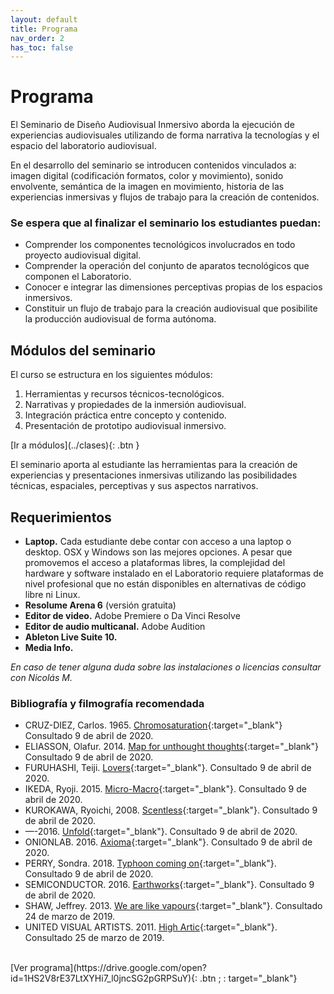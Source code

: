 ```yaml
---
layout: default
title: Programa
nav_order: 2
has_toc: false
---
```


# Programa

El Seminario de Diseño Audiovisual Inmersivo aborda la ejecución de experiencias audiovisuales utilizando de forma narrativa la tecnologías y el espacio del laboratorio audiovisual. 

En el desarrollo del seminario se introducen contenidos vinculados a: imagen digital (codificación formatos, color y movimiento), sonido envolvente, semántica de la imagen en movimiento, historia de las experiencias inmersivas y flujos de trabajo para la creación de contenidos.

### Se espera que al finalizar el seminario los estudiantes puedan:

- Comprender los componentes tecnológicos involucrados en todo proyecto audiovisual digital.
- Comprender la operación del conjunto de aparatos tecnológicos que componen el Laboratorio.
- Conocer e integrar las dimensiones perceptivas propias de los espacios inmersivos.
- Constituir un flujo de trabajo para la creación audiovisual que posibilite la producción audiovisual de forma autónoma.


## Módulos del seminario
El curso se estructura en los siguientes módulos:

1. Herramientas y recursos técnicos-tecnológicos.  
2. Narrativas y propiedades de la inmersión audiovisual.  
3. Integración práctica entre concepto y contenido. 
4. Presentación de prototipo audiovisual inmersivo.  

<span class="fs-3">
[Ir a módulos](../clases){: .btn  }
</span>

El seminario aporta al estudiante las herramientas para la creación de experiencias y presentaciones inmersivas utilizando las posibilidades técnicas, espaciales, perceptivas y sus aspectos narrativos. 


## Requerimientos

- **Laptop.** Cada estudiante debe contar con acceso a una laptop o desktop. OSX y Windows son las mejores opciones. A pesar que promovemos el acceso a plataformas libres, la complejidad del hardware y software instalado en el Laboratorio requiere plataformas de nivel profesional que no están disponibles en alternativas de código libre ni Linux.
- **Resolume Arena 6** (versión gratuita)
- **Editor de video.** Adobe Premiere o Da Vinci Resolve
- **Editor de audio multicanal.** Adobe Audition
- **Ableton Live Suite 10.**
- **Media Info.**

*En caso de tener alguna duda sobre las instalaciones o licencias consultar con Nicolás M.*

### Bibliografía y filmografía recomendada
	
- CRUZ-DIEZ, Carlos. 1965. [Chromosaturation](http://www.cruz-diez.com/es/work/chromosaturation){:target="_blank"} Consultado 9 de abril de 2020.
- ELIASSON, Olafur. 2014. [Map for unthought thoughts](https://olafureliasson.net/archive/artwork/WEK109201/map-for-unthought-thoughts#slideshow){:target="_blank"} Consultado 9 de abril de 2020.
- FURUHASHI, Teiji. [Lovers](https://www.youtube.com/watch?v=E7s_kaH1oXY){:target="_blank"}. Consultado 9 de abril de 2020.
- IKEDA, Ryoji. 2015. [Micro-Macro](http://www.ryojiikeda.com/project/micro_macro){:target="_blank"}. Consultado 9 de abril de 2020.
- KUROKAWA, Ryoichi, 2008. [Scentless](http://www.ryoichikurokawa.com/project/scentless.html){:target="_blank"}. Consultado 9 de abril de 2020.
- —-2016. [Unfold](http://www.ryoichikurokawa.com/project/unfold.html){:target="_blank"}. Consultado 9 de abril de 2020.
- ONIONLAB. 2016. [Axioma](https://www.youtube.com/watch?v=CpRLwLcLHNA){:target="_blank"}. Consultado 9 de abril de 2020.
- PERRY, Sondra. 2018. [Typhoon coming on](https://www.youtube.com/watch?v=Qunkb4piXGw){:target="_blank"}. Consultado 9 de abril de 2020.
- SEMICONDUCTOR. 2016. [Earthworks](https://www.youtube.com/watch?v=6S4S7Xk6Me4){:target="_blank"}. Consultado 9 de abril de 2020.
- SHAW, Jeffrey. 2013. [We are like vapours](https://vimeo.com/137801554){:target="_blank"}. Consultado 24 de marzo de 2019.
- UNITED VISUAL ARTISTS. 2011. [High Artic](https://uva.co.uk/works/high-arctic){:target="_blank"}. Consultado 25 de marzo de 2019.

<br>

<span class="fs-3">
[Ver programa](https://drive.google.com/open?id=1HS2V8rE37LtXYHi7_l0jncSG2pGRPSuY){: .btn ; : target="_blank"}
</span>

[1]: </docs/modulos/modulo1.html>
[2]: </docs/modulos/modulo2.html>
[3]: </docs/modulos/modulo3.html>
[4]: </docs/modulos/modulo4.html>